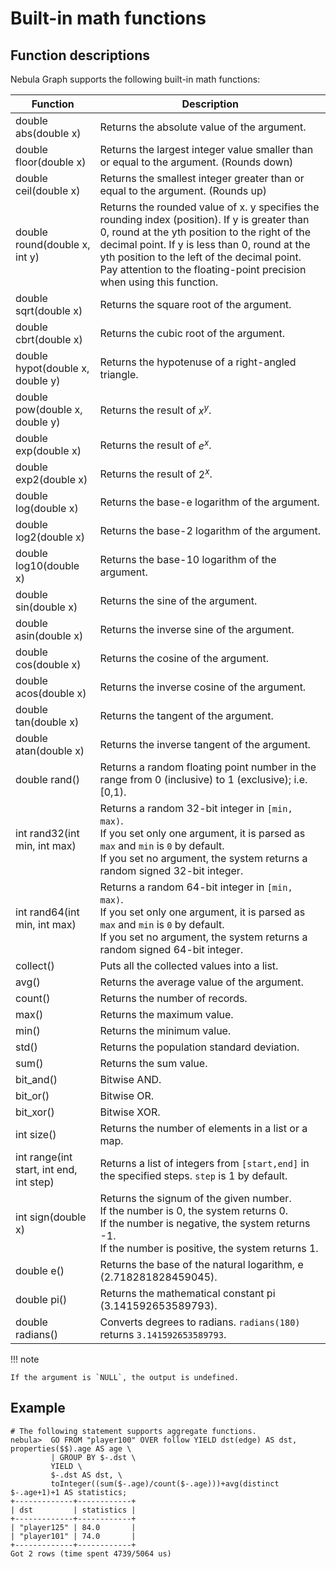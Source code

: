 # Built-in math functions

## Function descriptions

Nebula Graph supports the following built-in math functions:

Function| Description |
----  |  ----|
double abs(double x) | Returns the absolute value of the argument. |
double floor(double x) | Returns the largest integer value smaller than or equal to the argument. (Rounds down) |
double ceil(double x) | Returns the smallest integer greater than or equal to the argument. (Rounds up) |
double round(double x, int y) | Returns the rounded value of x. y specifies the rounding index (position). If y is greater than 0, round at the yth position to the right of the decimal point. If y is less than 0, round at the yth position to the left of the decimal point. <br>Pay attention to the floating-point precision when using this function. |
double sqrt(double x) | Returns the square root of the argument. |
double cbrt(double x) | Returns the cubic root of the argument. |
double hypot(double x, double y) | Returns the hypotenuse of a right-angled triangle. |
double pow(double x, double y) | Returns the result of $x^y$. |
double exp(double x) | Returns the result of $e^x$. |
double exp2(double x) | Returns the result of $2^x$. |
double log(double x) | Returns the base-e logarithm of the argument. |
double log2(double x) | Returns the base-2 logarithm of the argument. |
double log10(double x) | Returns the base-10 logarithm of the argument. |
double sin(double x) | Returns the sine of the argument. |
double asin(double x) | Returns the inverse sine of the argument. |
double cos(double x) | Returns the cosine of the argument. |
double acos(double x) | Returns the inverse cosine of the argument. |
double tan(double x) | Returns the tangent of the argument. |
double atan(double x) | Returns the inverse tangent of the argument. |
double rand() | Returns a random floating point number in the range from 0 (inclusive) to 1 (exclusive); i.e.[0,1). |
int rand32(int min, int max) | Returns a random 32-bit integer in `[min, max)`.<br>If you set only one argument, it is parsed as `max` and `min` is `0` by default.<br>If you set no argument, the system returns a random signed 32-bit integer. |
int rand64(int min, int max) | Returns a random 64-bit integer in `[min, max)`.<br>If you set only one argument, it is parsed as `max` and `min` is `0` by default.<br>If you set no argument, the system returns a random signed 64-bit integer. |
collect() | Puts all the collected values into a list. |
avg() | Returns the average value of the argument. |
count() | Returns the number of records. |
max() | Returns the maximum value. |
min() | Returns the minimum value. |
std() | Returns the population standard deviation. |
sum() | Returns the sum value. |
bit_and() | Bitwise AND. |
bit_or() | Bitwise OR. |
bit_xor() | Bitwise XOR. |
int size() | Returns the number of elements in a list or a map. |
int range(int start, int end, int step) | Returns a list of integers from `[start,end]` in the specified steps. `step` is 1 by default. |
int sign(double x) | Returns the signum of the given number.<br>If the number is 0, the system returns 0.<br>If the number is negative, the system returns -1.<br>If the number is positive, the system returns 1. |
double e()  | Returns the base of the natural logarithm, e (2.718281828459045). |
double pi() | Returns the mathematical constant pi (3.141592653589793). |
double radians() | Converts degrees to radians. `radians(180)` returns `3.141592653589793`. |

!!! note

    If the argument is `NULL`, the output is undefined.

## Example

```ngql
# The following statement supports aggregate functions.
nebula>  GO FROM "player100" OVER follow YIELD dst(edge) AS dst, properties($$).age AS age \
         | GROUP BY $-.dst \
         YIELD \
         $-.dst AS dst, \
         toInteger((sum($-.age)/count($-.age)))+avg(distinct $-.age+1)+1 AS statistics;
+-------------+------------+
| dst         | statistics |
+-------------+------------+
| "player125" | 84.0       |
| "player101" | 74.0       |
+-------------+------------+
Got 2 rows (time spent 4739/5064 us)

```
